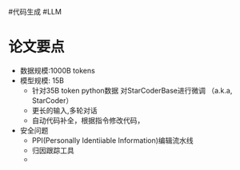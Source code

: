 #代码生成 #LLM 
# 论文要点
- 数据规模:1000B tokens 
- 模型规模: 15B
	- 针对35B token python数据 对StarCoderBase进行微调 （a.k.a, StarCoder）
	- 更长的输入,多轮对话
	- 自动代码补全，根据指令修改代码，
- 安全问题
	- PPI(Personally Identiiable Information)编辑流水线
	- 归因跟踪工具
	- 




